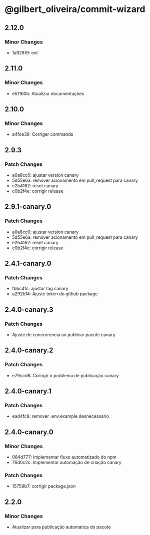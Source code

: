 # @gilbert_oliveira/commit-wizard

## 2.12.0

### Minor Changes

- 1a928f9: eol

## 2.11.0

### Minor Changes

- e51160b: Atualizar documentações

## 2.10.0

### Minor Changes

- a4fce36: Corriger commands

## 2.9.3

### Patch Changes

- a0a8cc0: ajustar version canary
- 5d55e6a: remover acionamento em pull_request para canary
- e2b4162: reset canary
- c0b2f4e: corrigir release

## 2.9.1-canary.0

### Patch Changes

- a0a8cc0: ajustar version canary
- 5d55e6a: remover acionamento em pull_request para canary
- e2b4162: reset canary
- c0b2f4e: corrigir release

## 2.4.1-canary.0

### Patch Changes

- fbbc4fc: ajustar tag canary
- a292b14: Ajuste token do github package

## 2.4.0-canary.3

### Patch Changes

- Ajuste de concorrencia ao publicar pacote canary

## 2.4.0-canary.2

### Patch Changes

- e79ccd6: Corrigir o problema de publicação canary

## 2.4.0-canary.1

### Patch Changes

- ead4fc9: remover .env.example desnecessario

## 2.4.0-canary.0

### Minor Changes

- 084d777: Implementar fluxo automatizado do npm
- 76d0c2c: Implementar automação de criação canary

### Patch Changes

- 15759b7: corrigir package.json

## 2.2.0

### Minor Changes

- Atualizar para publicação automatica do pacote
